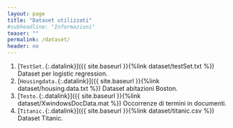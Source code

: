 ```yaml
---
layout: page
title: "Dataset utilizzati"
#subheadline: "Informazioni"
teaser: ""
permalink: /dataset/
header: no
---
```


1. [`TestSet.`{:.datalink}]({{ site.baseurl }}{%link dataset/testSet.txt %}) Dataset per logistic regression.
1. [`Housingdata.`{:.datalink}]({{ site.baseurl }}{%link dataset/housing.data.txt %}) Dataset abitazioni Boston.
1. [`Testo.`{:.datalink}]({{ site.baseurl }}{%link dataset/XwindowsDocData.mat %}) Occorrenze di termini in documenti.
1. [`Titanic.`{:.datalink}]({{ site.baseurl }}{%link dataset/titanic.csv %}) Dataset Titanic.

<!--1. [`Jane Austen.`{:.datalink}]({{ site.baseurl }}{%link dataset/austen.jpg %}) Immagine di Jane Austen

1. [`Iris.`{:.datalink}]({{ site.baseurl }}{%link dataset/iris.csv %}) Classificazione iris per caratteristiche di petalo e sepalo.
1. [`Mammals.`{:.datalink}]({{ site.baseurl }}{%link dataset/mammals.csv %}) Peso e dimensione cervello in mammiferi.
1. [`Cars.`{:.datalink}]({{ site.baseurl }}{%link dataset/cars.csv %}) Velocità e spazio di frenata.
1. [`Newsgroups.`{:.datalink}]({{ site.baseurl }}{%link dataset/20news_w100.mat %}) Occorrenze di termini in documenti da newsgroups.
1. [`Ex2data1.`{:.datalink}]({{ site.baseurl }}{%link dataset/ex2data1.txt %}) Dataset per classificazione binaria.
1. [`Ex2data2.`{:.datalink}]({{ site.baseurl }}{%link dataset/ex2data2.txt %}) Dataset per classificazione binaria.
1. [`3classi train.`{:.datalink}]({{ site.baseurl }}{%link dataset/knnClassify3c.csv %}) Training set a 3 classi.
1. [`3classi test.`{:.datalink}]({{ site.baseurl }}{%link dataset/knnClassify3c-test.csv %}) Test set a 3 classi.
1. [`Esami.`{:.datalink}]({{ site.baseurl }}{%link dataset/esami.txt %}) Dataset esami per binary classification.
1. [`Cifre.`{:.datalink}]({{ site.baseurl }}{%link dataset/digits.mat %}) Dataset MNIST immagini cifre numeriche.-->



